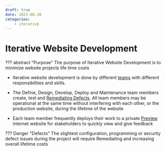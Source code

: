 ```yaml
---
draft: true
date: 2023-08-28
categories:
    - iterative
---
```


# Iterative Website Development

??? abstract "Purpose"
    The purpose of Iterative Website Development is to minimize website projects life time costs

- Iterative website development is done by different [teams](team_overview.md) with different responsibilities and skills.
 
- The Define, Design, Develop, Deploy and Maintenance team members create, test and [Remediating Defects](defect_remediation_cost.md)​. All team members may be operational at the same time without interfering with each other, or the production website, during the lifetime of the website

- Each team member frequently deploys their work to a private [Preview](preview.md) internet website for stakeholders to quickly view and give feedback 

??? Danger "Defects"
	The slightest configuration, programming or security defect issues during the project will require Remediating and increasing overall lifetime costs 
	
